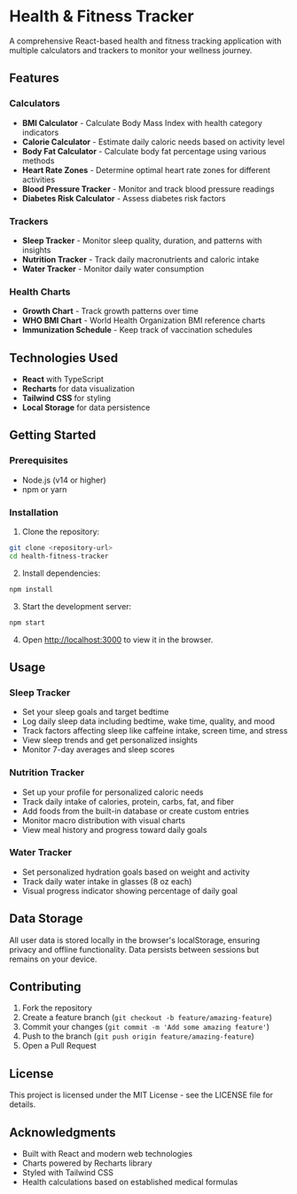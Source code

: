 # Health & Fitness Tracker

A comprehensive React-based health and fitness tracking application with multiple calculators and trackers to monitor your wellness journey.

## Features

### Calculators
- **BMI Calculator** - Calculate Body Mass Index with health category indicators
- **Calorie Calculator** - Estimate daily caloric needs based on activity level
- **Body Fat Calculator** - Calculate body fat percentage using various methods
- **Heart Rate Zones** - Determine optimal heart rate zones for different activities
- **Blood Pressure Tracker** - Monitor and track blood pressure readings
- **Diabetes Risk Calculator** - Assess diabetes risk factors

### Trackers
- **Sleep Tracker** - Monitor sleep quality, duration, and patterns with insights
- **Nutrition Tracker** - Track daily macronutrients and caloric intake
- **Water Tracker** - Monitor daily water consumption

### Health Charts
- **Growth Chart** - Track growth patterns over time
- **WHO BMI Chart** - World Health Organization BMI reference charts
- **Immunization Schedule** - Keep track of vaccination schedules

## Technologies Used

- **React** with TypeScript
- **Recharts** for data visualization
- **Tailwind CSS** for styling
- **Local Storage** for data persistence

## Getting Started

### Prerequisites
- Node.js (v14 or higher)
- npm or yarn

### Installation

1. Clone the repository:
```bash
git clone <repository-url>
cd health-fitness-tracker
```

2. Install dependencies:
```bash
npm install
```

3. Start the development server:
```bash
npm start
```

4. Open [http://localhost:3000](http://localhost:3000) to view it in the browser.

## Usage

### Sleep Tracker
- Set your sleep goals and target bedtime
- Log daily sleep data including bedtime, wake time, quality, and mood
- Track factors affecting sleep like caffeine intake, screen time, and stress
- View sleep trends and get personalized insights
- Monitor 7-day averages and sleep scores

### Nutrition Tracker
- Set up your profile for personalized caloric needs
- Track daily intake of calories, protein, carbs, fat, and fiber
- Add foods from the built-in database or create custom entries
- Monitor macro distribution with visual charts
- View meal history and progress toward daily goals

### Water Tracker
- Set personalized hydration goals based on weight and activity
- Track daily water intake in glasses (8 oz each)
- Visual progress indicator showing percentage of daily goal

## Data Storage

All user data is stored locally in the browser's localStorage, ensuring privacy and offline functionality. Data persists between sessions but remains on your device.

## Contributing

1. Fork the repository
2. Create a feature branch (`git checkout -b feature/amazing-feature`)
3. Commit your changes (`git commit -m 'Add some amazing feature'`)
4. Push to the branch (`git push origin feature/amazing-feature`)
5. Open a Pull Request

## License

This project is licensed under the MIT License - see the LICENSE file for details.

## Acknowledgments

- Built with React and modern web technologies
- Charts powered by Recharts library
- Styled with Tailwind CSS
- Health calculations based on established medical formulas
